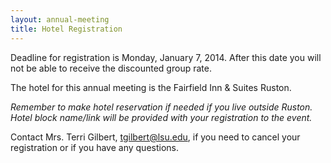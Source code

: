 ```yaml
---
layout: annual-meeting
title: Hotel Registration
---
```


<span class="text-error">Deadline for registration is Monday, January 7, 2014</span>. After this date you will not be able to receive the discounted group rate.

The hotel for this annual meeting is the Fairfield Inn &amp; Suites Ruston.

*Remember to make hotel reservation if needed if you live outside Ruston. Hotel block name/link will be provided with your registration to the event.*

Contact Mrs. Terri Gilbert, tgilbert@lsu.edu, if you need to cancel your registration or if you have any questions.